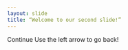 ```yaml
---
layout: slide
title: “Welcome to our second slide!”
---
```

Continue
Use the left arrow to go back!
